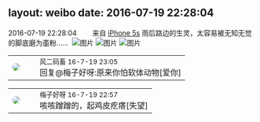 layout: weibo
date: 2016-07-19 22:28:04
---
<meta name="referrer" content="no-referrer" />

2016-07-19 22:28:04  &nbsp;&nbsp;&nbsp;&nbsp;&nbsp;&nbsp; 来自 <a href="sinaweibo://customweibosource" rel="nofollow">iPhone 5s</a>
雨后路边的生灵，太容易被无知无觉的脚底磨为齑粉…… ​​​
![图片](https://ww4.sinaimg.cn/large/6d2a6003jw1f5zl2f910bj20qo0zk7gi.jpg)
![图片](https://ww1.sinaimg.cn/large/6d2a6003jw1f5zl2gm693j20zk0qowr5.jpg)
![图片](https://ww4.sinaimg.cn/large/6d2a6003jw1f5zl2h2dk4j20qo0zk79m.jpg)

<table style="width: 100%;">
  <tr>
    <td style="width: 40px;"><img style="border-radius:50%" src="https://tva3.sinaimg.cn/crop.0.0.639.639.50/6d2a6003jw8f3idy69w2gj20hs0hrt9g.jpg?KID=imgbed,tva&Expires=1624464470&ssig=3KXXKN1HCu"></td>
    <td colspan="2"><small>风二码畜 16-7-19 23:05</small><br/>回复@梅子好呀:原来你怕软体动物[爱你]</td>
  </tr>
</table>

<table style="width: 100%;">
  <tr>
    <td style="width: 40px;"><img style="border-radius:50%" src="https://tva3.sinaimg.cn/crop.0.0.180.180.50/abefb5b0jw1e8qgp5bmzyj2050050aa8.jpg?KID=imgbed,tva&Expires=1624464470&ssig=RtFytmNGp0"></td>
    <td colspan="2"><small>梅子好呀 16-7-19 22:57</small><br/>咳咳蹭蹭的，起鸡皮疙瘩[失望]</td>
  </tr>
</table>

